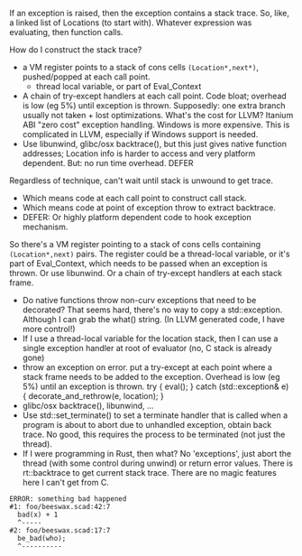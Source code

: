 If an exception is raised, then the exception contains a stack trace.
So, like, a linked list of Locations (to start with).
Whatever expression was evaluating, then function calls.

How do I construct the stack trace?
* a VM register points to a stack of cons cells `(Location*,next*)`,
  pushed/popped at each call point.
  * thread local variable, or part of Eval_Context
* A chain of try-except handlers at each call point.
  Code bloat; overhead is low (eg 5%) until exception is thrown.
  Supposedly: one extra branch usually not taken + lost optimizations.
  What's the cost for LLVM? Itanium ABI "zero cost" exception handling.
  Windows is more expensive. This is complicated in LLVM, especially if
  Windows support is needed.
* Use libunwind, glibc/osx backtrace(), but this just gives native function
  addresses; Location info is harder to access and very platform dependent.
  But: no run time overhead. DEFER

Regardless of technique, can't wait until stack is unwound to get trace.
* Which means code at each call point to construct call stack.
* Which means code at point of exception throw to extract backtrace.
* DEFER: Or highly platform dependent code to hook exception mechanism.

So there's a VM register pointing to a stack of cons cells
containing `(Location*,next)` pairs. The register could be a thread-local
variable, or it's part of Eval_Context, which needs to be passed when an
exception is thrown. Or use libunwind. Or a chain of try-except handlers
at each stack frame.
* Do native functions throw non-curv exceptions that need to be decorated?
  That seems hard, there's no way to copy a std::exception. Although I can
  grab the what() string. (In LLVM generated code, I have more control!)
* If I use a thread-local variable for the location stack, then I can use
  a single exception handler at root of evaluator (no, C stack is already gone)
* throw an exception on error. put a try-except at each point where a stack
  frame needs to be added to the exception. Overhead is low (eg 5%) until
  an exception is thrown.
    try {
        eval();
    } catch (std::exception& e) {
        decorate_and_rethrow(e, location);
    }
* glibc/osx backtrace(), libunwind, ...
* Use std::set_terminate() to set a terminate handler that is called when
  a program is about to abort due to unhandled exception, obtain back trace.
  No good, this requires the process to be terminated (not just the thread).
* If I were programming in Rust, then what? No 'exceptions', just abort the
  thread (with some control during unwind) or return error values.
  There is rt::backtrace to get current stack trace. There are no magic
  features here I can't get from C.

```
ERROR: something bad happened
#1: foo/beeswax.scad:42:7
  bad(x) + 1
  ^-----
#2: foo/beeswax.scad:17:7
  be_bad(who);
  ^----------
```
